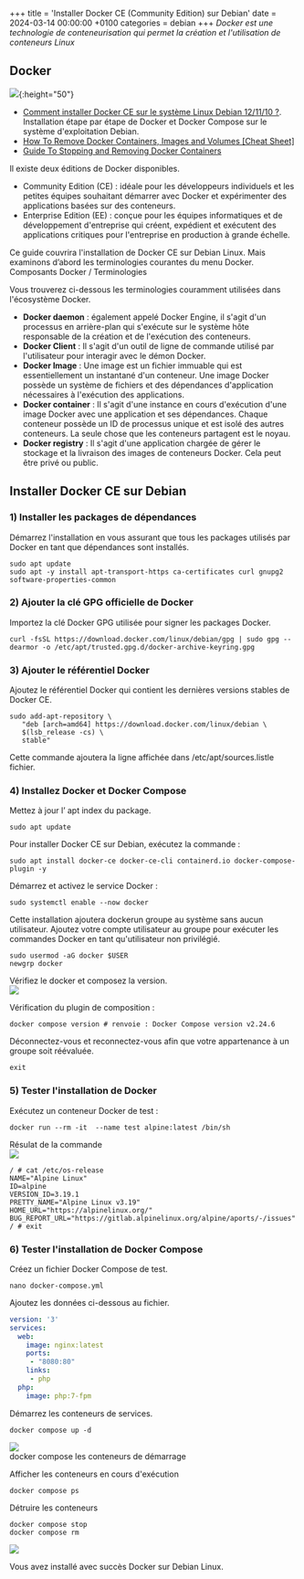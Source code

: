 +++
title = 'Installer Docker CE (Community Edition) sur Debian'
date = 2024-03-14 00:00:00 +0100
categories = debian
+++
*Docker est une technologie de conteneurisation qui permet la création et l'utilisation de conteneurs Linux*

## Docker

![](docker-logo-a.png){:height="50"}

* [Comment installer Docker CE sur le système Linux Debian 12/11/10 ?](https://computingforgeeks.com/install-docker-and-docker-compose-on-debian/). Installation étape par étape de Docker et Docker Compose sur le système d'exploitation Debian.
* [How To Remove Docker Containers, Images and Volumes [Cheat Sheet]](https://shisho.dev/blog/posts/docker-remove-cheatsheet/)
* [Guide To Stopping and Removing Docker Containers](https://ioflood.com/blog/docker-compose-down-guide-to-stopping-and-removing-docker-containers/)

Il existe deux éditions de Docker disponibles.

*    Community Edition (CE) : idéale pour les développeurs individuels et les petites équipes souhaitant démarrer avec Docker et expérimenter des applications basées sur des conteneurs.
*    Enterprise Edition (EE) : conçue pour les équipes informatiques et de développement d'entreprise qui créent, expédient et exécutent des applications critiques pour l'entreprise en production à grande échelle.

Ce guide couvrira l'installation de Docker CE sur Debian Linux. Mais examinons d’abord les terminologies courantes du menu Docker.
Composants Docker / Terminologies

Vous trouverez ci-dessous les terminologies couramment utilisées dans l'écosystème Docker.

*    **Docker daemon** : également appelé Docker Engine, il s'agit d'un processus en arrière-plan qui s'exécute sur le système hôte responsable de la création et de l'exécution des conteneurs.
*    **Docker Client**  : Il s'agit d'un outil de ligne de commande utilisé par l'utilisateur pour interagir avec le démon Docker.
*    **Docker Image** : Une image est un fichier immuable qui est essentiellement un instantané d'un conteneur. Une image Docker possède un système de fichiers et des dépendances d'application nécessaires à l'exécution des applications.
*    **Docker container** : Il s'agit d'une instance en cours d'exécution d'une image Docker avec une application et ses dépendances. Chaque conteneur possède un ID de processus unique et est isolé des autres conteneurs. La seule chose que les conteneurs partagent est le noyau.
*    **Docker registry** : Il s'agit d'une application chargée de gérer le stockage et la livraison des images de conteneurs Docker. Cela peut être privé ou public.

## Installer Docker CE sur Debian

### 1) Installer les packages de dépendances

Démarrez l'installation en vous assurant que tous les packages utilisés par Docker en tant que dépendances sont installés.

```shell
sudo apt update
sudo apt -y install apt-transport-https ca-certificates curl gnupg2 software-properties-common
```

### 2) Ajouter la clé GPG officielle de Docker

Importez la clé Docker GPG utilisée pour signer les packages Docker.

```shell
curl -fsSL https://download.docker.com/linux/debian/gpg | sudo gpg --dearmor -o /etc/apt/trusted.gpg.d/docker-archive-keyring.gpg
```

### 3) Ajouter le référentiel Docker

Ajoutez le référentiel Docker qui contient les dernières versions stables de Docker CE.

```shell
sudo add-apt-repository \
   "deb [arch=amd64] https://download.docker.com/linux/debian \
   $(lsb_release -cs) \
   stable"
```

Cette commande ajoutera la ligne affichée dans /etc/apt/sources.listle fichier.

### 4) Installez Docker et Docker Compose

Mettez à jour l’  apt index du package.

```shell
sudo apt update
```

Pour installer Docker CE sur Debian, exécutez la commande :

```shell
sudo apt install docker-ce docker-ce-cli containerd.io docker-compose-plugin -y
```

Démarrez et activez le service Docker :

```shell
sudo systemctl enable --now docker
```

Cette installation ajoutera dockerun groupe au système sans aucun utilisateur. Ajoutez votre compte utilisateur au groupe pour exécuter les commandes Docker en tant qu'utilisateur non privilégié.

```shell
sudo usermod -aG docker $USER
newgrp docker
```

Vérifiez le docker et composez la version.  
![](lldap01.png)

Vérification du plugin de composition :

```shell
docker compose version # renvoie : Docker Compose version v2.24.6
```

Déconnectez-vous et reconnectez-vous afin que votre appartenance à un groupe soit réévaluée.

    exit

### 5) Tester l'installation de Docker

Exécutez un conteneur Docker de test :

    docker run --rm -it  --name test alpine:latest /bin/sh

Résulat de la commande  
![](lldap02.png)

```
/ # cat /etc/os-release
NAME="Alpine Linux"
ID=alpine
VERSION_ID=3.19.1
PRETTY_NAME="Alpine Linux v3.19"
HOME_URL="https://alpinelinux.org/"
BUG_REPORT_URL="https://gitlab.alpinelinux.org/alpine/aports/-/issues"
/ # exit
```

### 6) Tester l'installation de Docker Compose

Créez un fichier Docker Compose de test.

    nano docker-compose.yml

Ajoutez les données ci-dessous au fichier.

```yaml
version: '3'  
services:
  web:
    image: nginx:latest
    ports:
     - "8080:80"
    links:
     - php
  php:
    image: php:7-fpm
```

Démarrez les conteneurs de services.

    docker compose up -d

![](lldap03.png)  
docker compose les conteneurs de démarrage

Afficher les conteneurs en cours d'exécution

    docker compose ps

Détruire les conteneurs

    docker compose stop
    docker compose rm

![](lldap04.png)  

Vous avez installé avec succès Docker sur Debian Linux.

